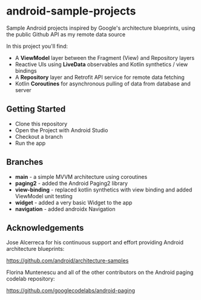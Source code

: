 # android-sample-projects

Sample Android projects inspired by Google's architecture blueprints, using the public Github API as my remote data source

In this project you'll find:

*   A **ViewModel** layer between the Fragment (View) and Repository layers
*   Reactive UIs using **LiveData** observables and Kotlin synthetics / view bindings
*   A **Repository** layer and Retrofit API service for remote data fetching
*   Kotlin **Coroutines** for asynchronous pulling of data from database and server

## Getting Started

 * Clone this repository
 * Open the Project with Android Studio
 * Checkout a branch
 * Run the app

## Branches
 
 * **main** - a simple MVVM architecture using coroutines
 * **paging2** - added the Android Paging2 library
 * **view-binding** - replaced kotlin synthetics with view binding and added ViewModel unit testing
 * **widget** - added a very basic Widget to the app
 * **navigation** - added androidx Navigation

## Acknowledgements

Jose Alcerreca for his continuous support and effort providing Android architecture blueprints:

https://github.com/android/architecture-samples

Florina Muntenescu and all of the other contributors on the Android paging codelab repository:

https://github.com/googlecodelabs/android-paging

